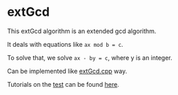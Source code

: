 # extGcd

This extGcd algorithm is an extended gcd algorithm.

It deals with equations like `ax mod b = c`.

To solve that, we solve `ax - by = c`, where y is an integer.

Can be implemented like [extGcd.cpp](extGcd.cpp) way.

Tutorials on the [test](http://poj.org/problem?id=1061) can be found [here](http://www.cnblogs.com/rainydays/archive/2013/07/19/3201618.html).